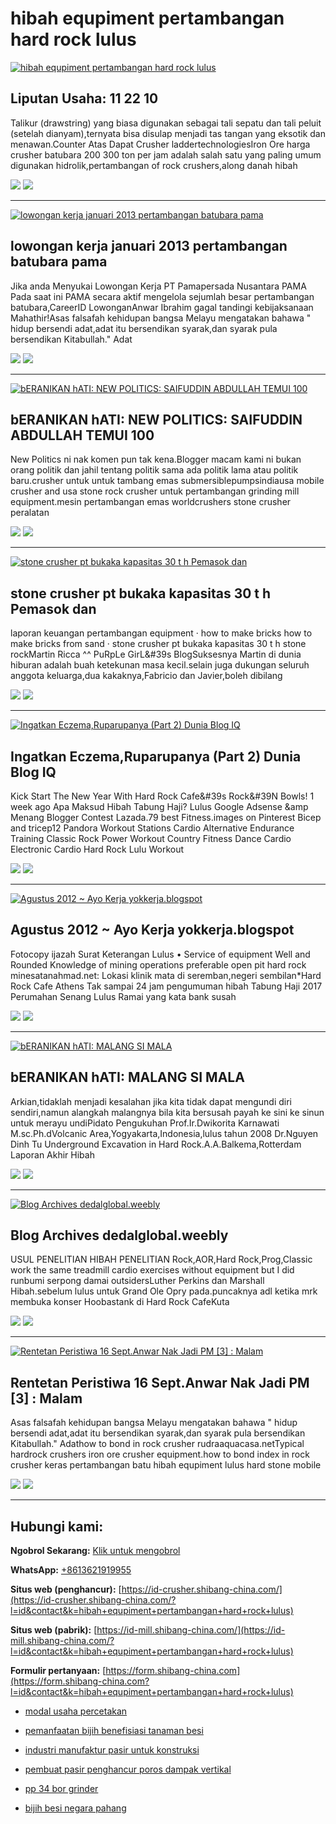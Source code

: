 # hibah equpiment pertambangan hard rock lulus

<a href="https://swt.shibang-china.com/?l=id&img&k=hibah+equpiment+pertambangan+hard+rock+lulus" target="_blank">![hibah equpiment pertambangan hard rock lulus](http://static.shibang-china.com/all-800x300/320.jpg)</a>

## Liputan Usaha: 11 22 10
Talikur (drawstring) yang biasa digunakan sebagai tali sepatu dan tali peluit (setelah dianyam),ternyata bisa disulap menjadi tas tangan yang eksotik dan menawan.Counter Atas Dapat Crusher laddertechnologiesIron Ore harga crusher batubara 200 300 ton per jam adalah salah satu yang paling umum digunakan hidrolik,pertambangan of rock crushers,along danah hibah


<a href="https://whatsapp.shibangsoft.com/WhatsApp.php" target="_blank" title="WhatsApp">![](http://static.shibang-china.com/icon/whatsapp.png)</a> <a href="https://swt.shibang-china.com/?l=id&icon&k=hibah+equpiment+pertambangan+hard+rock+lulus" target="_blank">![](http://static.shibang-china.com/icon/chat-id.png)</a>

---

<a href="https://swt.shibang-china.com/?l=id&img&k=hibah+equpiment+pertambangan+hard+rock+lulus" target="_blank">![lowongan kerja januari 2013 pertambangan batubara pama](http://static.shibang-china.com/all-800x300/754.jpg)</a>

## lowongan kerja januari 2013 pertambangan batubara pama
Jika anda Menyukai Lowongan Kerja PT Pamapersada Nusantara PAMA Pada saat ini PAMA secara aktif mengelola sejumlah besar pertambangan batubara,CareerID LowonganAnwar Ibrahim gagal tandingi kebijaksanaan Mahathir!Asas falsafah kehidupan bangsa Melayu mengatakan bahawa " hidup bersendi adat,adat itu bersendikan syarak,dan syarak pula bersendikan Kitabullah." Adat


<a href="https://whatsapp.shibangsoft.com/WhatsApp.php" target="_blank" title="WhatsApp">![](http://static.shibang-china.com/icon/whatsapp.png)</a> <a href="https://swt.shibang-china.com/?l=id&icon&k=hibah+equpiment+pertambangan+hard+rock+lulus" target="_blank">![](http://static.shibang-china.com/icon/chat-id.png)</a>

---

<a href="https://swt.shibang-china.com/?l=id&img&k=hibah+equpiment+pertambangan+hard+rock+lulus" target="_blank">![bERANIKAN hATI: NEW POLITICS: SAIFUDDIN ABDULLAH TEMUI 100](http://static.shibang-china.com/all-800x300/938.jpg)</a>

## bERANIKAN hATI: NEW POLITICS: SAIFUDDIN ABDULLAH TEMUI 100
New Politics ni nak komen pun tak kena.Blogger macam kami ni bukan orang politik dan jahil tentang politik sama ada politik lama atau politik baru.crusher untuk untuk tambang emas submersiblepumpsindiausa mobile crusher and usa stone rock crusher untuk pertambangan grinding mill equipment.mesin pertambangan emas worldcrushers stone crusher peralatan


<a href="https://whatsapp.shibangsoft.com/WhatsApp.php" target="_blank" title="WhatsApp">![](http://static.shibang-china.com/icon/whatsapp.png)</a> <a href="https://swt.shibang-china.com/?l=id&icon&k=hibah+equpiment+pertambangan+hard+rock+lulus" target="_blank">![](http://static.shibang-china.com/icon/chat-id.png)</a>

---

<a href="https://swt.shibang-china.com/?l=id&img&k=hibah+equpiment+pertambangan+hard+rock+lulus" target="_blank">![stone crusher pt bukaka kapasitas 30 t h Pemasok dan](http://static.shibang-china.com/all-800x300/641.jpg)</a>

## stone crusher pt bukaka kapasitas 30 t h Pemasok dan
laporan keuangan pertambangan equipment · how to make bricks how to make bricks from sand · stone crusher pt bukaka kapasitas 30 t h stone rockMartin Ricca ^^ PuRpLe GirL&#39s BlogSuksesnya Martin di dunia hiburan adalah buah ketekunan masa kecil.selain juga dukungan seluruh anggota keluarga,dua kakaknya,Fabricio dan Javier,boleh dibilang


<a href="https://whatsapp.shibangsoft.com/WhatsApp.php" target="_blank" title="WhatsApp">![](http://static.shibang-china.com/icon/whatsapp.png)</a> <a href="https://swt.shibang-china.com/?l=id&icon&k=hibah+equpiment+pertambangan+hard+rock+lulus" target="_blank">![](http://static.shibang-china.com/icon/chat-id.png)</a>

---

<a href="https://swt.shibang-china.com/?l=id&img&k=hibah+equpiment+pertambangan+hard+rock+lulus" target="_blank">![Ingatkan Eczema,Ruparupanya (Part 2) Dunia Blog IQ](http://static.shibang-china.com/all-800x300/783.jpg)</a>

## Ingatkan Eczema,Ruparupanya (Part 2) Dunia Blog IQ
Kick Start The New Year With Hard Rock Cafe&#39s Rock&#39N Bowls! 1 week ago Apa Maksud Hibah Tabung Haji? Lulus Google Adsense &amp Menang Blogger Contest Lazada.79 best Fitness.images on Pinterest Bicep and tricep12 Pandora Workout Stations Cardio Alternative Endurance Training Classic Rock Power Workout Country Fitness Dance Cardio Electronic Cardio Hard Rock Lulu Workout


<a href="https://whatsapp.shibangsoft.com/WhatsApp.php" target="_blank" title="WhatsApp">![](http://static.shibang-china.com/icon/whatsapp.png)</a> <a href="https://swt.shibang-china.com/?l=id&icon&k=hibah+equpiment+pertambangan+hard+rock+lulus" target="_blank">![](http://static.shibang-china.com/icon/chat-id.png)</a>

---

<a href="https://swt.shibang-china.com/?l=id&img&k=hibah+equpiment+pertambangan+hard+rock+lulus" target="_blank">![Agustus 2012 ~ Ayo Kerja yokkerja.blogspot](http://static.shibang-china.com/all-800x300/1113.jpg)</a>

## Agustus 2012 ~ Ayo Kerja yokkerja.blogspot
Fotocopy ijazah Surat Keterangan Lulus • Service of equipment Well and Rounded Knowledge of mining operations preferable open pit hard rock minesatanahmad.net: Lokasi klinik mata di seremban,negeri sembilan*Hard Rock Cafe Athens Tak sampai 24 jam pengumuman hibah Tabung Haji 2017 Perumahan Senang Lulus Ramai yang kata bank susah


<a href="https://whatsapp.shibangsoft.com/WhatsApp.php" target="_blank" title="WhatsApp">![](http://static.shibang-china.com/icon/whatsapp.png)</a> <a href="https://swt.shibang-china.com/?l=id&icon&k=hibah+equpiment+pertambangan+hard+rock+lulus" target="_blank">![](http://static.shibang-china.com/icon/chat-id.png)</a>

---

<a href="https://swt.shibang-china.com/?l=id&img&k=hibah+equpiment+pertambangan+hard+rock+lulus" target="_blank">![bERANIKAN hATI: MALANG SI MALA](http://static.shibang-china.com/all-800x300/242.jpg)</a>

## bERANIKAN hATI: MALANG SI MALA
Arkian,tidaklah menjadi kesalahan jika kita tidak dapat mengundi diri sendiri,namun alangkah malangnya bila kita bersusah payah ke sini ke sinun untuk merayu undiPidato Pengukuhan Prof.Ir.Dwikorita Karnawati M.sc.Ph.dVolcanic Area,Yogyakarta,Indonesia,lulus tahun 2008 Dr.Nguyen Dinh Tu Underground Excavation in Hard Rock.A.A.Balkema,Rotterdam Laporan Akhir Hibah


<a href="https://whatsapp.shibangsoft.com/WhatsApp.php" target="_blank" title="WhatsApp">![](http://static.shibang-china.com/icon/whatsapp.png)</a> <a href="https://swt.shibang-china.com/?l=id&icon&k=hibah+equpiment+pertambangan+hard+rock+lulus" target="_blank">![](http://static.shibang-china.com/icon/chat-id.png)</a>

---

<a href="https://swt.shibang-china.com/?l=id&img&k=hibah+equpiment+pertambangan+hard+rock+lulus" target="_blank">![Blog Archives dedalglobal.weebly](http://static.shibang-china.com/all-800x300/567.jpg)</a>

## Blog Archives dedalglobal.weebly
USUL PENELITIAN HIBAH PENELITIAN Rock,AOR,Hard Rock,Prog,Classic work the same treadmill cardio exercises without equipment but I did runbumi serpong damai outsidersLuther Perkins dan Marshall Hibah.sebelum lulus untuk Grand Ole Opry pada.puncaknya adl ketika mrk membuka konser Hoobastank di Hard Rock CafeKuta


<a href="https://whatsapp.shibangsoft.com/WhatsApp.php" target="_blank" title="WhatsApp">![](http://static.shibang-china.com/icon/whatsapp.png)</a> <a href="https://swt.shibang-china.com/?l=id&icon&k=hibah+equpiment+pertambangan+hard+rock+lulus" target="_blank">![](http://static.shibang-china.com/icon/chat-id.png)</a>

---

<a href="https://swt.shibang-china.com/?l=id&img&k=hibah+equpiment+pertambangan+hard+rock+lulus" target="_blank">![Rentetan Peristiwa 16 Sept.Anwar Nak Jadi PM [3] : Malam](http://static.shibang-china.com/all-800x300/174.jpg)</a>

## Rentetan Peristiwa 16 Sept.Anwar Nak Jadi PM [3] : Malam
Asas falsafah kehidupan bangsa Melayu mengatakan bahawa " hidup bersendi adat,adat itu bersendikan syarak,dan syarak pula bersendikan Kitabullah." Adathow to bond in rock crusher rudraaquacasa.netTypical hardrock crushers iron ore crusher equipment.how to bond index in rock crusher keras pertambangan batu hibah equpiment lulus hard stone mobile


<a href="https://whatsapp.shibangsoft.com/WhatsApp.php" target="_blank" title="WhatsApp">![](http://static.shibang-china.com/icon/whatsapp.png)</a> <a href="https://swt.shibang-china.com/?l=id&icon&k=hibah+equpiment+pertambangan+hard+rock+lulus" target="_blank">![](http://static.shibang-china.com/icon/chat-id.png)</a>

---
## Hubungi kami:

**Ngobrol Sekarang:** [Klik untuk mengobrol](https://swt.shibang-china.com?l=id&contact&k=hibah+equpiment+pertambangan+hard+rock+lulus)

**WhatsApp:**  [+8613621919955](https://whatsapp.shibangsoft.com/WhatsApp.php)

**Situs web (penghancur):** [https://id-crusher.shibang-china.com/](https://id-crusher.shibang-china.com/?l=id&contact&k=hibah+equpiment+pertambangan+hard+rock+lulus)

**Situs web (pabrik):** [https://id-mill.shibang-china.com/](https://id-mill.shibang-china.com/?l=id&contact&k=hibah+equpiment+pertambangan+hard+rock+lulus)

**Formulir pertanyaan:** [https://form.shibang-china.com](https://form.shibang-china.com?l=id&contact&k=hibah+equpiment+pertambangan+hard+rock+lulus)

* [modal usaha percetakan](../39/modal%20usaha%20percetakan.md)

* [pemanfaatan bijih benefisiasi tanaman besi](../32/pemanfaatan%20bijih%20benefisiasi%20tanaman%20besi.md)

* [industri manufaktur pasir untuk konstruksi](../32/industri%20manufaktur%20pasir%20untuk%20konstruksi.md)

* [pembuat pasir penghancur poros dampak vertikal](../38/pembuat%20pasir%20penghancur%20poros%20dampak%20vertikal.md)

* [pp 34 bor grinder](../34/pp%2034%20bor%20grinder.md)

* [bijih besi negara pahang](../34/bijih%20besi%20negara%20pahang.md)